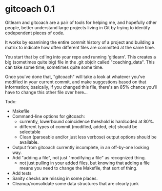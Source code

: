 gitcoach 0.1
============

Gitlearn and gitcoach are a pair of tools for helping me, and hopefully 
other people, better understand large projects living in Git by trying
to identify codependent pieces of code.  

It works by examining the entire commit history of a project and building a
matrix to indicate how often different files are committed at the same time.

You start that by cd'ing into your repo and running 'gitlearn'. This creates
a big (sometimes quite big) file in the .git objdir called "coaching_data".
This can take some time, sometimes quite some time. 

Once you've done that, "gitcoach" will take a look at whatever you've modified
in your current commit, and make suggestions based on that information; basically,
if you changed this file, there's an 85% chance you'll have to change this other
file over here... 


Todo:

- Makefile
- Command-line options for gitcoach:
  - currently, lowerbound coincidence threshold is hardcoded at 80%.
  - different types of commit (modified, added, etc) should be selectable
  - Clean (parseable and/or just less verbose) output options should be available. 
- Output from gitcoach currently incomplete, in an off-by-one looking way.
- Add "adding a file", not just "modifying a file" as recognized thing.
    - not just pulling in your added files, but knowing that adding a
      file means you need to change the Makefile, that sort of thing.
- Add tests
- Sanity checks are missing in some places.
- Cleanup/consolidate some data structures that are clearly junk



